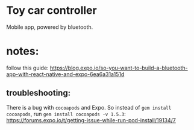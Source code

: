# Toy car controller
Mobile app, powered by bluetooth.

# notes:
follow this guide: https://blog.expo.io/so-you-want-to-build-a-bluetooth-app-with-react-native-and-expo-6ea6a31a151d

## troubleshooting:
There is a bug with `cocoapods` and Expo. So instead of `gem install cocoapods`, run `gem install cocoapods -v 1.5.3`:
https://forums.expo.io/t/getting-issue-while-run-pod-install/19134/7

